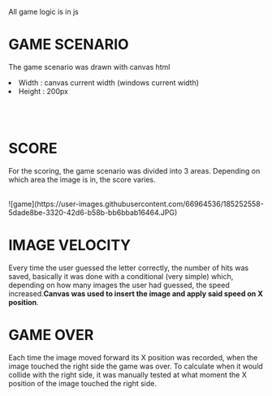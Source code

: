 All game logic is in js <br>


<h1>GAME SCENARIO</h1>
<p>The game scenario was drawn with canvas html</p>
<li>Width : canvas current width (windows current width)</li>
<li>Height : 200px</li>

<br><br>
<h1>SCORE</h1>
<p>For the scoring, the game scenario was divided into 3 areas. Depending on which area the image is in, the score varies.</p>
<br>
![game](https://user-images.githubusercontent.com/66964536/185252558-5dade8be-3320-42d6-b58b-bb6bbab16464.JPG)
<br>

<h1>IMAGE VELOCITY</h1>
<p>Every time the user guessed the letter correctly, the number of hits was saved, basically it was done with a conditional (very simple) which, depending on how many images the user had guessed, the speed increased.<strong>Canvas was used to insert the image and apply said speed on X position</strong>.</p>

<h1>GAME OVER</h1>
<p>Each time the image moved forward its X position was recorded, when the image touched the right side the game was over. To calculate when it would collide with the right side, it was manually tested at what moment the X position of the image touched the right side.</p>
